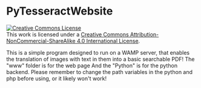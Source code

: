 # PyTesseractWebsite
<a rel="license" href="http://creativecommons.org/licenses/by-nc-sa/4.0/"><img alt="Creative Commons License" style="border-width:0" src="https://i.creativecommons.org/l/by-nc-sa/4.0/88x31.png" /></a><br />This work is licensed under a <a rel="license" href="http://creativecommons.org/licenses/by-nc-sa/4.0/">Creative Commons Attribution-NonCommercial-ShareAlike 4.0 International License</a>.

This is a simple program designed to run on a WAMP server, that enables the translation of images with text in them into a basic searchable PDF!
The "www" folder is for the web page
And the "Python" is for the python backend.
Please remember to change the path variables in the python and php before using, or it likely won't work!
